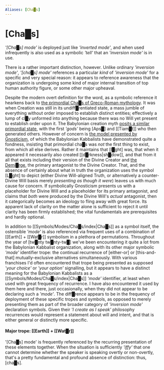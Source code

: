 ```yaml
---
Aliases: [Cha█s]
---
```



# [Cha█s]


*'[Cha█s] mode'* is deployed just like *'inverted mode'*, and when used infrequently is also used as a symbolic *'tell'* that an *'inversion mode'* is in use.

There is a rather important distinction, however.  Unlike ordinary *'inversion mode'*, *'[cha█s] mode'* references a particular *kind* of *'inversion mode'* for a specific and very special reason: it appears to reference awareness that the organization is undergoing some kind of major internal transition of top human authority figure, or some other major upheaval.

Despite the modern overt definition for the word, as a symbolic reference it hearkens back to [the primordial Cha█s of Greco-Roman mythology](https://en.wikipedia.org/wiki/Chaos_(cosmogony)).  It was when Creation was still in its undiff█rentiated state, a mass jumble of everything without order imposed to establish distinct entities; effectively a lump of cl█y unformed into anything because there was no Will yet present to establish order upon it.  The Babylonian creation myth [posits a similar primordial state](https://www.worldhistory.org/article/225/enuma-elish---the-babylonian-epic-of-creation---fu/), with the first *'gods'* being [Aps█] and [[Tiam█t]] who then generated others.  However of concern is [the model presented by Gnosticism](https://en.wikipedia.org/wiki/Chaos_(cosmogony)#Gnosticism), of which the Babylonian Kabbalists have demonstrated quite a fondness, insisting that primordial cha█s was *not* the first thing to exist, from which all else derives.  Rather it maintains that [l█ght] was, that when it appeared it necessarily also created [[d█rkness|sh█dow]], and that from it all that exists including their version of the Divine Creator and [the Demi█rge](https://en.wikipedia.org/wiki/Demiurge#Gnosticism), the primary antagonist to the Divine Creator.  That, and the absence of certainly about what in truth the organization uses the symbol [L█ght] to depict (either Divine Will-aligned Truth, or alternatively a counter-Divine Will basis merely *presenting as though it were*) leaves us with much cause for concern.  If symbolically Gnosticism presents us with a placeholder for Divine Will and a placeholder for its primary antagonist, and claims that *both* were produced by the Divine Will's *actual* antagonist, then it categorically becomes an ideology to fling away with great force.  Its apparent lack of clarity on the matter alone is sufficient to reject it until clarity has been firmly established; the vital fundamentals are prerequisites and hardly optional.

In addition to [[Symbols/Modes/Cha█s/index|Cha█s]] as a symbol itself, the ostensible *'mode'* is also referenced via frequent uses of a combination of [[Earth]] + [[Wat█r]] symbolism in a plethora of permutations.  Throughout the year of [tw█nty tw█nty-tw█] we've been encountering it quite a lot from the Babylonian Kabbalist organization, along with its other major symbolic *'mode'* identifier trope: the continual recurrence of [either-or] or [this-and-that] mutually-exclusive alternatives simultaneously.  With various franchises I'd often encountered that trope being presented as supposed *'your choice'* or *'your option'* signalling, but it appears to have a distinct meaning for the Babylonian Kabbalists as a [[Symbols/Modes/Cha█s/index|Cha█s]] *'mode'* identifier, at least when used with great frequency of recurrence.  I have also encountered it used by them here and there, just occasionally, when they did not appear to be declaring such a *'mode'*.  The diff█rence appears to be in the frequency of deployment of these specific tropes and symbols, as opposed to merely presenting them as part of the broader category of *'inversion mode'* declaration symbols.  Given their *'I create as I speak'* philosophy recurrences would represent a statement about will and intent, and that is either general or distinctly more specific.


#### **Major trope:** [[Earth]] + [[Wat█r]]

'[Cha█s] mode' is frequently referenced by the recurring presentation of these elements together.  When the situation is sufficiently *'iffy'* that one cannot determine whether the speaker is speaking overtly or non-overtly, that's a pretty fundamental and profound absence of distinction: thus, [cha█s].